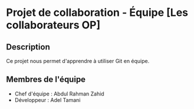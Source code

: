 # Projet de collaboration - Équipe [Les collaborateurs OP]
## Description
Ce projet nous permet d'apprendre à utiliser Git en équipe.

## Membres de l'équipe
- Chef d'équipe : Abdul Rahman Zahid
- Développeur : Adel Tamani